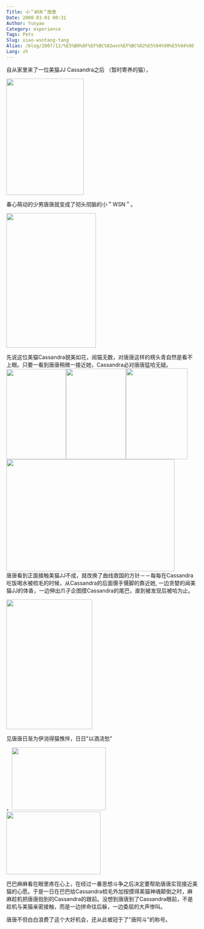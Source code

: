```yaml
---
Title: 小＂WSN＂唐唐
Date: 2008-01-01 00:31
Author: Yunyao
Category: experience
Tags: Pets
Slug: xiao-wsntang-tang
Alias: /blog/2007/12/%E5%B0%8F%EF%BC%82wsn%EF%BC%82%E5%94%90%E5%94%90
Lang: zh
---
```


自从家里来了一位美猫JJ Cassandra之后 （暂时寄养的猫），

<img src="http://farm3.static.flickr.com/2387/2163817640_a096cc4734.jpg?v=0" width="204" height="306" />

春心萌动的少男唐唐就变成了彻头彻脑的小＂WSN＂。

<img src="http://farm3.static.flickr.com/2139/2161584136_296111c131.jpg?v=0" width="236" height="354" />

先说这位美猫Cassandra貌美如花，阅猫无数，对唐唐这样的楞头青自然是看不上眼。只要一看到唐唐稍微一接近她，Cassandra必对唐唐猛哈无疑。  
<img src="http://farm3.static.flickr.com/2252/2161584144_f52bd7b987.jpg?v=0" width="157" height="237" /><img src="http://farm3.static.flickr.com/2177/2160800953_3e1e2729de.jpg?v=0" width="158" height="238" /><img src="http://farm3.static.flickr.com/2076/2160800959_a4ae15b2b4.jpg?v=0" width="162" height="239" /><img src="http://farm3.static.flickr.com/2305/2160800965_28e737389e.jpg?v=0" width="443" height="295" />  
唐唐看到正面接触美猫JJ不成，就改换了曲线救国的方针－－每每在Cassandra吃饭喝水被梳毛的时候，从Cassandra的后面慑手慑脚的靠近她, 一边贪婪的闻美猫JJ的体香，一边伸出爪子企图摸Cassandra的尾巴，直到被发现后被哈为止。

<img src="http://farm3.static.flickr.com/2363/2161584102_13fc3f01d1.jpg?v=0" width="226" height="341" />

见唐唐日渐为伊消得猫憔悴，日日"以酒浇愁"

，<img src="http://farm3.static.flickr.com/2275/2163817742_a7b9b1c700.jpg?v=0" width="248" height="165" /><img src="http://farm3.static.flickr.com/2175/2163818250_abc09c00f9.jpg?v=0" width="248" height="165" />

巴巴麻麻看在眼里疼在心上，在经过一番思想斗争之后决定要帮助唐唐实现接近美猫的心愿。于是一日在巴巴给Cassandra梳毛外加按摸得美猫神魂颠倒之时，麻麻趁机把唐唐抱到的Cassandra的跟前。没想到唐唐到了Cassandra眼前，不是趁机与美猫亲密接触，而是一边拼命往后躲，一边委屈的大声惨叫。

唐唐不但白白浪费了这个大好机会，还从此被冠于了"唐阿斗"的称号。
